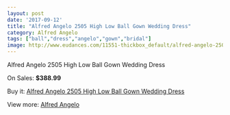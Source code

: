 ```yaml
---
layout: post
date: '2017-09-12'
title: "Alfred Angelo 2505 High Low Ball Gown Wedding Dress"
category: Alfred Angelo
tags: ["ball","dress","angelo","gown","bridal"]
image: http://www.eudances.com/11551-thickbox_default/alfred-angelo-2505-high-low-ball-gown-wedding-dress.jpg
---
```

Alfred Angelo 2505 High Low Ball Gown Wedding Dress

On Sales: **$388.99**
<a href="https://www.eudances.com/en/alfred-angelo/3659-alfred-angelo-2505-high-low-ball-gown-wedding-dress.html"><amp-img layout="responsive" width="600" height="600" src="//www.eudances.com/11551-thickbox_default/alfred-angelo-2505-high-low-ball-gown-wedding-dress.jpg" alt="Alfred Angelo 2505 High Low Ball Gown Wedding Dress 0" /></a>
<a href="https://www.eudances.com/en/alfred-angelo/3659-alfred-angelo-2505-high-low-ball-gown-wedding-dress.html"><amp-img layout="responsive" width="600" height="600" src="//www.eudances.com/11554-thickbox_default/alfred-angelo-2505-high-low-ball-gown-wedding-dress.jpg" alt="Alfred Angelo 2505 High Low Ball Gown Wedding Dress 1" /></a>
<a href="https://www.eudances.com/en/alfred-angelo/3659-alfred-angelo-2505-high-low-ball-gown-wedding-dress.html"><amp-img layout="responsive" width="600" height="600" src="//www.eudances.com/11553-thickbox_default/alfred-angelo-2505-high-low-ball-gown-wedding-dress.jpg" alt="Alfred Angelo 2505 High Low Ball Gown Wedding Dress 2" /></a>
<a href="https://www.eudances.com/en/alfred-angelo/3659-alfred-angelo-2505-high-low-ball-gown-wedding-dress.html"><amp-img layout="responsive" width="600" height="600" src="//www.eudances.com/11552-thickbox_default/alfred-angelo-2505-high-low-ball-gown-wedding-dress.jpg" alt="Alfred Angelo 2505 High Low Ball Gown Wedding Dress 3" /></a>

Buy it: [Alfred Angelo 2505 High Low Ball Gown Wedding Dress](https://www.eudances.com/en/alfred-angelo/3659-alfred-angelo-2505-high-low-ball-gown-wedding-dress.html "Alfred Angelo 2505 High Low Ball Gown Wedding Dress")

View more: [Alfred Angelo](https://www.eudances.com/en/36-alfred-angelo "Alfred Angelo")